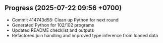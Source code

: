 ## Progress (2025-07-22 09:56 +0700)
- Commit 414743d58: Clean up Python for next round
- Generated Python for 102/102 programs
- Updated README checklist and outputs
- Refactored join handling and improved type inference from loaded data

